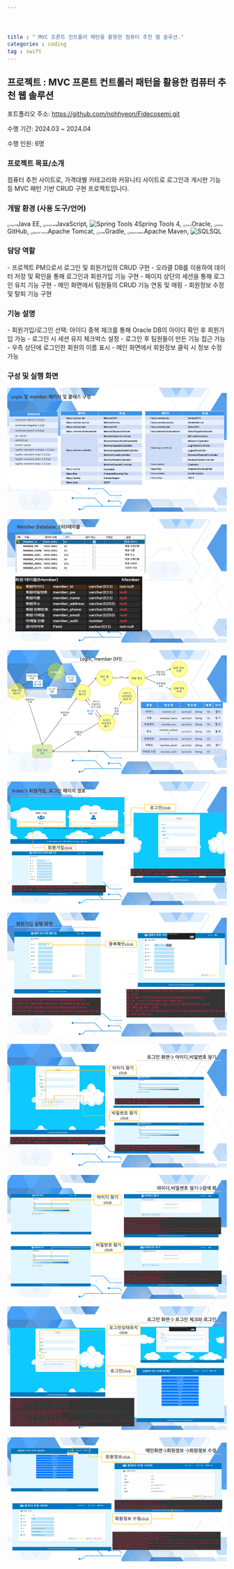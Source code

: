 ```yaml
---



title : " MVC 프론트 컨트롤러 패턴을 활용한 컴퓨터 추천 웹 솔루션."
categories : coding
tag : swift
---
```


## 프로젝트 : MVC 프론트 컨트롤러 패턴을 활용한 컴퓨터 추천 웹 솔루션

포트폴리오 주소: https://github.com/nohhyeon/Fidecosemi.git

수행 기간: 2024.03 ~ 2024.04

수행 인원: 6명

### 프로젝트 목표/소개

컴퓨터 추천 사이트로, 가격대별 카테고리와 커뮤니티 사이트로 로그인과 게시판 기능 등 MVC 패턴 기반 CRUD 구현 프로젝트입니다.

### 개발 환경 (사용 도구/언어)

<img src="https://cdn.jumpit.co.kr/images/stacks/JavaEE.png" alt="Java EE" style="zoom:33%;" />Java EE, <img src="https://cdn.jumpit.co.kr/images/stacks/javascript.png" alt="JavaScript" style="zoom:33%;" />JavaScript, ![Spring Tools 4](https://cdn.jumpit.co.kr/images/stacks/noStack.png)Spring Tools 4, <img src="https://cdn.jumpit.co.kr/images/stacks/oracle.png" alt="Oracle" style="zoom:33%;" />Oracle, <img src="https://cdn.jumpit.co.kr/images/stacks/github.png" alt="GitHub" style="zoom:33%;" />GitHub, <img src="https://cdn.jumpit.co.kr/images/stacks/apachetomcat.png" alt="Apache Tomcat" style="zoom:33%;" />Apache Tomcat, <img src="https://cdn.jumpit.co.kr/images/stacks/gradle.png" alt="Gradle" style="zoom:33%;" />Gradle, <img src="https://cdn.jumpit.co.kr/images/stacks/apachemaven.png" alt="Apache Maven" style="zoom:33%;" />Apache Maven, ![SQL](https://cdn.jumpit.co.kr/images/stacks/sql.png)SQL

### 담당 역할

\- 프로젝트 PM으로서 로그인 및 회원가입의 CRUD 구현
 \- 오라클 DB를 이용하여 데이터 저장 및 확인을 통해 로그인과 회원가입 기능 구현
 \- 페이지 상단의 세션을 통해 로그인 유지 기능 구현
 \- 메인 화면에서 팀원들의 CRUD 기능 연동 및 매핑
 \- 회원정보 수정 및 탈퇴 기능 구현

### 기능 설명

\- 회원가입/로그인 선택: 아이디 중복 체크를 통해 Oracle DB의 아이디 확인 후 회원가입 가능
 \- 로그인 시 세션 유지 체크박스 설정
 \- 로그인 후 팀원들이 만든 기능 접근 가능
 \- 우측 상단에 로그인한 회원의 이름 표시
 \- 메인 화면에서 회원정보 클릭 시 정보 수정 가능

### 구성 및 실행 화면

![image-20240616204519492](../images/2024-03-25-MVC/image-20240616204519492.png)

![image-20240616204525798](../images/2024-03-25-MVC/image-20240616204525798.png)

![image-20240616204530016](../images/2024-03-25-MVC/image-20240616204530016.png)

![image-20240616204534283](../images/2024-03-25-MVC/image-20240616204534283.png)

![image-20240616204538835](../images/2024-03-25-MVC/image-20240616204538835.png)

![image-20240616204544205](../images/2024-03-25-MVC/image-20240616204544205.png)

![image-20240616204548394](../images/2024-03-25-MVC/image-20240616204548394.png)

![image-20240616204552311](../images/2024-03-25-MVC/image-20240616204552311.png)

![image-20240616204556520](../images/2024-03-25-MVC/image-20240616204556520.png)

